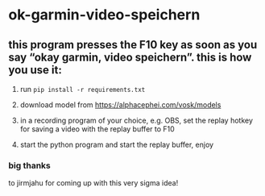 # ok-garmin-video-speichern

## this program presses the F10 key as soon as you say “okay garmin, video speichern”. this is how you use it:

1. run ```pip install -r requirements.txt```

2. download model from https://alphacephei.com/vosk/models

3. in a recording program of your choice, e.g. OBS, set the replay hotkey for saving a video with the replay buffer to F10

4. start the python program and start the replay buffer, enjoy

### big thanks
to jirmjahu for coming up with this very sigma idea!
